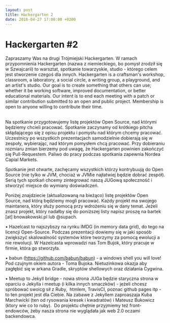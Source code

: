 ```yaml
---
layout: post
title: Hackergarten 2
date: 2016-04-27 17:00:00 +0200
---
```

# Hackergarten #2

<p>Zapraszamy Was na drugi Trójmiejski Hackergarten. W ramach przypomnienia Hackergarten (nazwa z niemieckiego, bo pomysł zrodził się w Szwajcarii) to warsztat, spotkanie towarzyskie, studio - którego celem jest stworzenie czegoś dla innych. Hackergarten is a craftsman's workshop, classroom, a laboratory, a social circle, a writing group, a playground, and an artist's studio. Our goal is to create something that others can use; whether it be working software, improved documentation, or better educational materials. Our intent is to end each meeting with a patch or similar contribution submitted to an open and public project. Membership is open to anyone willing to contribute their time.</p> <p><br/>Na spotkanie przygotowujemy listę projektów Open Source, nad którymi będziemy chcieli pracować. Spotkanie zaczynamy od krótkiego pitcha skłądającego się z opisu projektu i pomysłu nad którym chcemy pracować. Uczestnicy po wszystkich prezentacjach samodzielnie dobierają się w zespoły, wybierając, nad którym pomysłem chcą pracować. Przy dobieraniu rozmiaru zmian bierzemy pod uwagę, że Hackergarten powinien zakończyć się Pull-Requestem. Paliwo do pracy podczas spotkania zapewnia Nordea Capial Markets.</p> <p>Spotkanie jest otwarte, zachęcamy wszystkich którzy kontrybuują do Open Source (nie tylko w JVM, chociaż w JVMie najłatwiej będzie dobrać zespół). Serią tych spotkań chcemy zintegrować naszą JUGową społeczność i stworzyć miejsce do wymiany doświadczeń.</p> <p>Poniżej znajdziecie (aktualizowaną na bieżąco) listę projektów Open Source, nad którą będziemy mogli pracować. Każdy projekt ma swojego maintanera, który służy pomocą przy wdrożeniu się w dany temat. Jeżeli znasz projekt, który nadałby się do poniższej listy napisz proszę na bartek [at] bnowakowski.pl lub @supach.</p> <p>• Hazelcast to najszybszy na rynku IMDG (in memory data grid), do tego na licencji Open-Source. Podczas prezentacji dowiemy się w jaki sposób zwiększyć skalowalność systemów które tworzymy za pomocą ewolucji a nie rewolucji. W Hazelcasta wprowadzi nas Tom Bujok, który pracuje w firmie, która go stworzyła.</p> <p>• babun (<a href="https://github.com/babun/babun"><a href="https://github.com/babun/babun" class="linkified">https://github.com/babun/babun</a></a>) - a windows shell you will love! Pod czujnym okiem autora - Toma Bujoka. Nietuzinkowa okazja aby zagłębić się w arkana Gradle, skryptów shellowych oraz działania Cygwina.</p> <p>• Meetup to Jekyll bridge - nowa strona JUGa będzie staryczna strona w oparciu o Jekylla i meetup (i kilka innych smaczków) - jeżeli chcesz spróbować swoicg sił z Ruby,  htmlem, TravisCI, poznac github pages itp - to ten projekt jest dla Ciebie. Na zabawe z Jekyllem zaproaszaja Kuba Marchwicki (ten od rysowania kresek i kwadratów) i Mateusz Bukowicz (ktory wie co to ruby).  Do projektu chętnie przyjmiemy też front-endowców, żeby nasza strona nie wyglądała jak web 2.0 oczami backendowca.</p>

